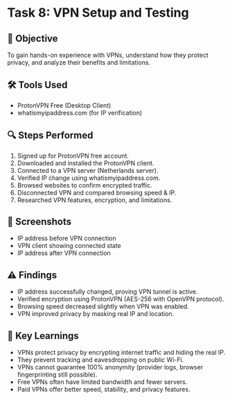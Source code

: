 # Task 8: VPN Setup and Testing

## 🎯 Objective
To gain hands-on experience with VPNs, understand how they protect privacy, and analyze their benefits and limitations.

## 🛠 Tools Used
- ProtonVPN Free (Desktop Client)
- whatismyipaddress.com (for IP verification)

## 🔍 Steps Performed
1. Signed up for ProtonVPN free account.
2. Downloaded and installed the ProtonVPN client.
3. Connected to a VPN server (Netherlands server).
4. Verified IP change using whatismyipaddress.com.
5. Browsed websites to confirm encrypted traffic.
6. Disconnected VPN and compared browsing speed & IP.
7. Researched VPN features, encryption, and limitations.

## 📸 Screenshots
- IP address before VPN connection
- VPN client showing connected state
- IP address after VPN connection

## ⚠️ Findings
- IP address successfully changed, proving VPN tunnel is active.
- Verified encryption using ProtonVPN (AES-256 with OpenVPN protocol).
- Browsing speed decreased slightly when VPN was enabled.
- VPN improved privacy by masking real IP and location.

## 📝 Key Learnings
- VPNs protect privacy by encrypting internet traffic and hiding the real IP.
- They prevent tracking and eavesdropping on public Wi-Fi.
- VPNs cannot guarantee 100% anonymity (provider logs, browser fingerprinting still possible).
- Free VPNs often have limited bandwidth and fewer servers.
- Paid VPNs offer better speed, stability, and privacy features.
